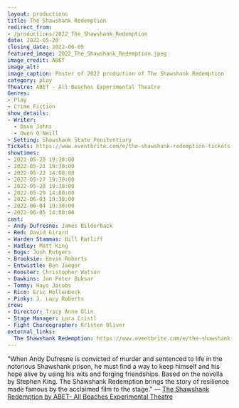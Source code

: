 ```yaml
---
layout: productions
title: The Shawshank Redemption
redirect_from:
- /productions/2022_The_Shawshank_Redemption
date: 2022-05-20
closing_date: 2022-06-05
featured_image: 2022_The_Shawshank_Redemption.jpeg
image_credit: ABET
image_alt:
image_caption: Poster of 2022 production of The Shawshank Redemption
category: play
Theatre: ABET - All Beaches Experimental Theatre
Genres: 
- Play
- Crime Fiction
show_details:
- Writer: 
  - Dave Johns
  - Owen O'Neill
- Setting: Shawshank State Penitentiary
Tickets: https://www.eventbrite.com/e/the-shawshank-redemption-tickets-169122663439?aff=erelexpmlt
showtimes:
- 2022-05-20 19:30:00
- 2022-05-21 19:30:00
- 2022-05-22 14:00:00
- 2022-05-27 19:30:00
- 2022-05-28 19:30:00
- 2022-05-29 14:00:00
- 2022-06-03 19:30:00
- 2022-06-04 19:30:00
- 2022-06-05 14:00:00
cast:
- Andy Dufresne: James Bilderback
- Red: David Girard
- Warden Stammas: Bill Ratliff
- Hadley: Matt King
- Bogs: Josh Rutgers
- Brooksie: Kevin Roberts
- Entwistle: Ben Jaeger
- Rooster: Christopher Watson
- Dawkins: Jan Peter Buksar
- Tommy: Hays Jacobs
- Rico: Eric Hollenbeck
- Pinky: J. Lacy Roberts
crew:
- Director: Tracy Anne Olin
- Stage Manager: Lora Cristl
- Fight Choreographer: Kristen Oliver
external_links:
  The Shawshank Redemption: https://www.eventbrite.com/e/the-shawshank-redemption-tickets-169122663439
---
```

"When Andy Dufresne is convicted of murder and sentenced to life in the notorious Shawshank prison, he must find a way to keep himself and his hope alive by using his wits and forging friendships. Based on the novella by Stephen King. The Shawshank Redemption brings the story of resilience made famous by the acclaimed film to the stage." — [The Shawshank Redemption by ABET- All Beaches Experimental Theatre](https://www.eventbrite.com/e/the-shawshank-redemption-tickets-169122663439)
